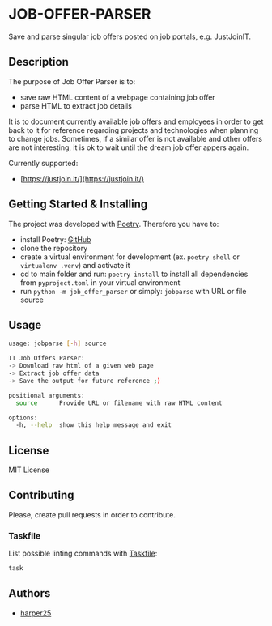 # JOB-OFFER-PARSER

Save and parse singular job offers posted on job portals, e.g. JustJoinIT.

## Description

The purpose of Job Offer Parser is to:

- save raw HTML content of a webpage containing job offer
- parse HTML to extract job details

It is to document currently available job offers and employees in order to get back to it for reference regarding projects and technologies when planning to change jobs. Sometimes, if a similar offer is not available and other offers are not interesting, it is ok to wait until the dream job offer appers again.

Currently supported:

- [https://justjoin.it/](https://justjoin.it/)

## Getting Started & Installing

The project was developed with [Poetry](https://python-poetry.org/docs/). Therefore you have to:

- install Poetry: [GitHub](https://github.com/sdispater/poetry)
- clone the repository
- create a virtual environment for development (ex. `poetry shell` or `virtualenv .venv`) and activate it
- cd to main folder and run: `poetry install` to install all dependencies from `pyproject.toml` in your virtual environment
- run `python -m job_offer_parser` or simply: `jobparse` with URL or file source

## Usage

```sh
usage: jobparse [-h] source

IT Job Offers Parser:
-> Download raw html of a given web page
-> Extract job offer data
-> Save the output for future reference ;)

positional arguments:
  source      Provide URL or filename with raw HTML content

options:
  -h, --help  show this help message and exit
```

## License

MIT License

## Contributing

Please, create pull requests in order to contribute.

### Taskfile

List possible linting commands with [Taskfile](https://taskfile.dev/#/):

```sh
task
```

## Authors

- [harper25](https://github.com/harper25)
